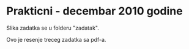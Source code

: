# Prakticni - decembar 2010 godine

Slika zadatka se u folderu "zadatak".

Ovo je resenje treceg zadatka sa pdf-a.

